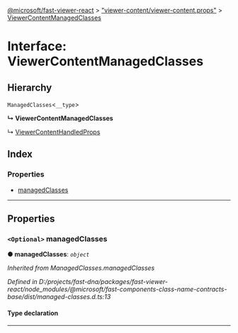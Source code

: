 [@microsoft/fast-viewer-react](../README.md) > ["viewer-content/viewer-content.props"](../modules/_viewer_content_viewer_content_props_.md) > [ViewerContentManagedClasses](../interfaces/_viewer_content_viewer_content_props_.viewercontentmanagedclasses.md)

# Interface: ViewerContentManagedClasses

## Hierarchy

 `ManagedClasses`<`__type`>

**↳ ViewerContentManagedClasses**

↳  [ViewerContentHandledProps](_viewer_content_viewer_content_props_.viewercontenthandledprops.md)

## Index

### Properties

* [managedClasses](_viewer_content_viewer_content_props_.viewercontentmanagedclasses.md#managedclasses)

---

## Properties

<a id="managedclasses"></a>

### `<Optional>` managedClasses

**● managedClasses**: *`object`*

*Inherited from ManagedClasses.managedClasses*

*Defined in D:/projects/fast-dna/packages/fast-viewer-react/node_modules/@microsoft/fast-components-class-name-contracts-base/dist/managed-classes.d.ts:13*

#### Type declaration

___

